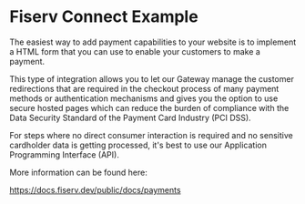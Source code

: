 # Fiserv Connect Example

The easiest way to add payment capabilities to your website is to implement a HTML form that you can use to enable your customers to make a payment.

This type of integration allows you to let our Gateway manage the customer redirections that are required in the checkout process of many payment methods or authentication mechanisms and gives you the option to use secure hosted pages which can reduce the burden of compliance with the Data Security Standard of the Payment Card Industry (PCI DSS).

For steps where no direct consumer interaction is required and no sensitive cardholder data is getting processed, it's best to use our Application Programming Interface (API).

More information can be found here:

https://docs.fiserv.dev/public/docs/payments
